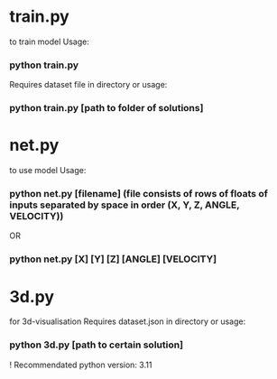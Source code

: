 # train.py
to train model
Usage: 
### python train.py
Requires dataset file in directory or usage:
### python train.py [path to folder of solutions]
# net.py
to use model
Usage: 
### python net.py [filename] (file consists of rows of floats of inputs separated by space in order (X, Y, Z, ANGLE, VELOCITY))
OR
### python net.py [X] [Y] [Z] [ANGLE] [VELOCITY]
# 3d.py
for 3d-visualisation
Requires dataset.json in directory or usage: 
### python 3d.py [path to certain solution]


! Recommendated python version: 3.11